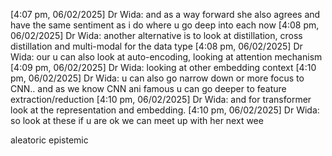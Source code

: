 [4:07 pm, 06/02/2025] Dr Wida: and as a way forward she also agrees and have the same sentiment as i do where u go deep into each  now
[4:08 pm, 06/02/2025] Dr Wida: another alternative is to look at distillation, cross distillation and multi-modal for the data type
[4:08 pm, 06/02/2025] Dr Wida: our u can also look at auto-encoding, looking at attention mechanism
[4:09 pm, 06/02/2025] Dr Wida: looking at other embedding context
[4:10 pm, 06/02/2025] Dr Wida: u can also go narrow down or more focus to CNN.. and as we know CNN ani famous  u can go deeper to feature extraction/reduction
[4:10 pm, 06/02/2025] Dr Wida: and for transformer look at the representation and embedding.
[4:10 pm, 06/02/2025] Dr Wida: so look at these if u are ok we can meet up with her next wee


aleatoric epistemic